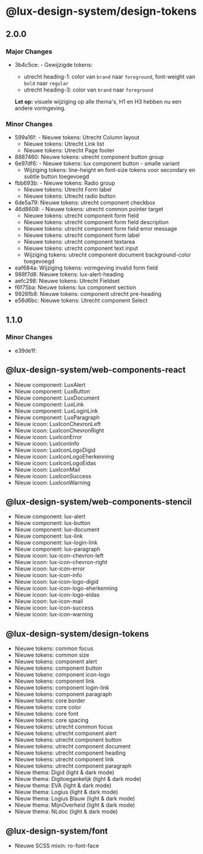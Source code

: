 # @lux-design-system/design-tokens

## 2.0.0

### Major Changes

- 3b4c5ce: - Gewijzigde tokens:

  - utrecht heading-1: color van `brand` naar `foreground`, font-weight van `bold` naar `regular`
  - utrecht heading-3: color van `brand` naar `foreground`

  **Let op:** visuele wijziging op alle thema's, H1 en H3 hebben nu een andere vormgeving.

### Minor Changes

- 599a16f: - Nieuwe tokens: Utrecht Column layout
  - Nieuwe tokens: Utrecht Link list
  - Nieuwe tokens: Utrecht Page footer
- 8887460: Nieuwe tokens: utrecht component button group
- 6e97df6: - Nieuwe tokens: lux component button - smalle variant
  - Wijziging tokens: line-height en font-size tokens voor secondary en subtle button toegevoegd
- fbb693b: - Nieuwe tokens: Radio group
  - Nieuwe tokens: Utrecht Form label
  - Nieuwe tokens: Utrecht radio button
- 6de5a79: Nieuwe tokens: utrecht component checkbox
- 46d8608: - Nieuwe tokens: utrecht common pointer target
  - Nieuwe tokens: utrecht component form field
  - Nieuwe tokens: utrecht component form field description
  - Nieuwe tokens: utrecht component form field error message
  - Nieuwe tokens: utrecht component form label
  - Nieuwe tokens: utrecht component textarea
  - Nieuwe tokens: utrecht component text input
  - Wijziging tokens: utrecht component document background-color toegevoegd
- eaf684a: Wijziging tokens: vormgeving invalid form field
- 988f7d8: Nieuwe tokens: lux-alert-heading
- aefc298: Nieuwe tokens: Utrecht Fieldset
- f6f75ba: Nieuwe tokens: lux component section
- 9926fb8: Nieuwe tokens: component utrecht pre-heading
- e56d6bc: Nieuwe tokens: Utrecht component Select

## 1.1.0

### Minor Changes

- e39de1f:

## @lux-design-system/web-components-react

- Nieuw component: LuxAlert
- Nieuw component: LuxButton
- Nieuw component: LuxDocument
- Nieuw component: LuxLink
- Nieuw component: LuxLoginLink
- Nieuw component: LuxParagraph
- Nieuw icoon: LuxIconChevronLeft
- Nieuw icoon: LuxIconChevronRight
- Nieuw icoon: LuxIconError
- Nieuw icoon: LuxIconInfo
- Nieuw icoon: LuxIconLogoDigid
- Nieuw icoon: LuxIconLogoEherkenning
- Nieuw icoon: LuxIconLogoEidas
- Nieuw icoon: LuxIconMail
- Nieuw icoon: LuxIconSuccess
- Nieuw icoon: LuxIconWarning

## @lux-design-system/web-components-stencil

- Nieuw component: lux-alert
- Nieuw component: lux-button
- Nieuw component: lux-document
- Nieuw component: lux-link
- Nieuw component: lux-login-link
- Nieuw component: lux-paragraph
- Nieuw icoon: lux-icon-chevron-left
- Nieuw icoon: lux-icon-chevron-right
- Nieuw icoon: lux-icon-error
- Nieuw icoon: lux-icon-info
- Nieuw icoon: lux-icon-logo-digid
- Nieuw icoon: lux-icon-logo-eherkenning
- Nieuw icoon: lux-icon-logo-eidas
- Nieuw icoon: lux-icon-mail
- Nieuw icoon: lux-icon-success
- Nieuw icoon: lux-icon-warning

## @lux-design-system/design-tokens

- Nieuwe tokens: common focus
- Nieuwe tokens: common size
- Nieuwe tokens: component alert
- Nieuwe tokens: component button
- Nieuwe tokens: component icon-logo
- Nieuwe tokens: component link
- Nieuwe tokens: component login-link
- Nieuwe tokens: component paragraph
- Nieuwe tokens: core border
- Nieuwe tokens: core color
- Nieuwe tokens: core font
- Nieuwe tokens: core spacing
- Nieuwe tokens: utrecht common focus
- Nieuwe tokens: utrecht component alert
- Nieuwe tokens: utrecht component button
- Nieuwe tokens: utrecht component document
- Nieuwe tokens: utrecht component heading
- Nieuwe tokens: utrecht component link
- Nieuwe tokens: utrecht component paragraph
- Nieuw thema: Digid (light & dark mode)
- Nieuw thema: Digitoegankelijk (light & dark mode)
- Nieuw thema: EVA (light & dark mode)
- Nieuw thema: Logius (light & dark mode)
- Nieuw thema: Logius Blauw (light & dark mode)
- Nieuw thema: MijnOverheid (light & dark mode)
- Nieuw thema: NLdoc (light & dark mode)

## @lux-design-system/font

- Nieuwe SCSS mixin: ro-font-face
